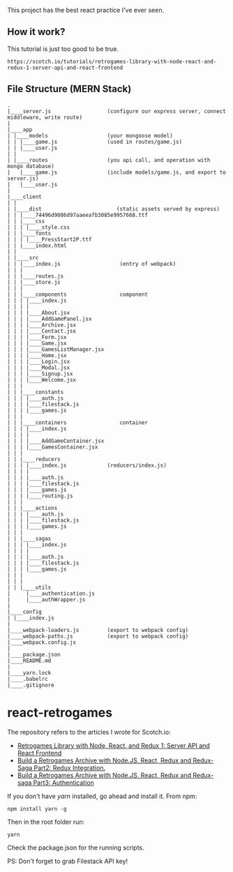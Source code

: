 This project has the best react practice I've ever seen.

## How it work?
This tutorial is just too good to be true.
```
https://scotch.io/tutorials/retrogames-library-with-node-react-and-redux-1-server-api-and-react-frontend
```
## File Structure (MERN Stack)
```
.
|____server.js                  (configure our express server, connect middleware, write route)
|
|____app
| |____models                   (your mongoose model)
| | |____game.js                (used in routes/game.js)
| | |____user.js
| |
| |____routes                   (you api call, and operation with mongo database)
|   |____game.js                (include models/game.js, and export to server.js)
|   |____user.js
|
|____client
| |
| |____dist                        (static assets served by express)
| | |____74496d9086d97aaeeafb3085e9957668.ttf
| | |____css
| | | |____style.css
| | |____fonts
| | | |____PressStart2P.ttf
| | |____index.html
| |
| |____src
| | |____index.js                   (entry of webpack)
| | |
| | |____routes.js
| | |____store.js
| | |
| | |____components                 component
| | | |____index.js
| | | |
| | | |____About.jsx
| | | |____AddGamePanel.jsx
| | | |____Archive.jsx
| | | |____Contact.jsx
| | | |____Form.jsx
| | | |____Game.jsx
| | | |____GamesListManager.jsx
| | | |____Home.jsx
| | | |____Login.jsx
| | | |____Modal.jsx
| | | |____Signup.jsx
| | | |____Welcome.jsx
| | |
| | |____constants                  
| | | |____auth.js
| | | |____filestack.js
| | | |____games.js
| | |
| | |____containers                 container
| | | |____index.js
| | | |
| | | |____AddGameContainer.jsx
| | | |____GamesContainer.jsx
| | |
| | |____reducers
| | | |____index.js             (reducers/index.js)
| | | |
| | | |____auth.js
| | | |____filestack.js
| | | |____games.js
| | | |____routing.js
| | |
| | |____actions
| | | |____auth.js
| | | |____filestack.js
| | | |____games.js
| | |
| | |____sagas
| | | |____index.js
| | | |
| | | |____auth.js
| | | |____filestack.js
| | | |____games.js
| | |
| | |
| | |____utils
|     |____authentication.js
|     |____authWrapper.js
|
|____config
| |____index.js
|
|____webpack-loaders.js         (export to webpack config)
|____webpack-paths.js           (export to webpack config)
|____webpack.config.js
|
|____package.json
|____README.md
|
|____yarn.lock
|____.babelrc
|____.gitignore
```


# react-retrogames

The repository refers to the articles I wrote for Scotch.io:

- [Retrogames Library with Node, React, and Redux 1: Server API and React Frontend](https://scotch.io/tutorials/retrogames-library-with-node-react-and-redux-1-server-api-and-react-frontend)
- [Build a Retrogames Archive with Node.JS, React, Redux and Redux-Saga Part2: Redux Integration.](https://scotch.io/tutorials/build-a-retrogames-archive-with-node-js-react-redux-and-redux-saga-part2-redux-integration)
- [Build a Retrogames Archive with Node.JS, React, Redux and Redux-saga Part3: Authentication](https://scotch.io/tutorials/build-a-retrogames-archive-with-node-js-react-redux-and-redux-saga-part3-authentication)

If you don't have *yarn* installed, go ahead and install it.
From npm:

```
npm install yarn -g
```

Then in the root folder run:

```
yarn
```

Check the package.json for the running scripts.

PS: Don't forget to grab Filestack API key!
